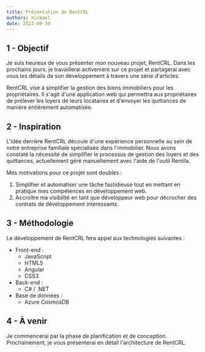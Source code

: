 ```yaml
---
title: Présentation de RentCRL
authors: mickael
date: 2023-09-30
---
```


<!-- # 01 - Présentation de RentCRL -->

## 1 - Objectif

<head>
  <meta name="og:title" content="Présentation RentCRL"/>
  <meta name="og:image" content="/static/img/logo_RentCRL.png"/>
  <meta name="twitter:image" content="/static/img/logo_RentCRL.png"/>
</head>

Je suis heureux de vous présenter mon nouveau projet, RentCRL. Dans les prochains jours, je travaillerai activement sur ce projet et partagerai avec vous les détails de son développement à travers une série d'articles.

RentCRL vise à simplifier la gestion des biens immobiliers pour les propriétaires. Il s'agit d'une application web qui permettra aux propriétaires de prélever les loyers de leurs locataires et d'envoyer les quittances de manière entièrement automatisée.

<!-- truncate -->

## 2 - Inspiration

L'idée derrière RentCRL découle d'une expérience personnelle au sein de notre entreprise familiale spécialisée dans l'immobilier. Nous avons constaté la nécessité de simplifier le processus de gestion des loyers et des quittances, actuellement géré manuellement avec l'aide de l'outil Rentila.

Mes motivations pour ce projet sont doubles :

<ol>
  <li>Simplifier et automatiser une tâche fastidieuse tout en mettant en pratique mes compétences en développement web.</li>
  <li>Accroître ma visibilité en tant que développeur web pour décrocher des contrats de développement intéressants.</li>
</ol>

## 3 - Méthodologie

Le développement de RentCRL fera appel aux technologies suivantes :

<ul>
  <li>
    Front-end :
    <ul>
      <li>JavaScript</li>
      <li>HTML5</li>
      <li>Angular</li>
      <li>CSS3</li>
    </ul>
  </li>
  <li>
    Back-end :
    <ul>
      <li>C# / .NET</li>
    </ul>
  </li>
  <li>
    Base de données :
    <ul>
      <li>Azure CosmosDB</li>
    </ul>
  </li>
</ul>

## 4 - À venir

Je commencerai par la phase de planification et de conception. Prochainement, je vous présenterai en détail l'architecture de RentCRL.
